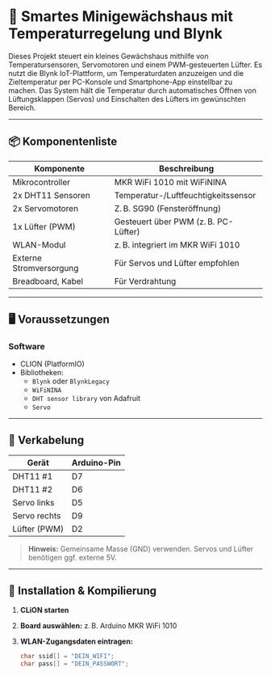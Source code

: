 # 🌱 Smartes Minigewächshaus mit Temperaturregelung und Blynk

Dieses Projekt steuert ein kleines Gewächshaus mithilfe von Temperatursensoren, Servomotoren und einem PWM-gesteuerten Lüfter. Es nutzt die Blynk IoT-Plattform, um Temperaturdaten anzuzeigen und die Zieltemperatur per PC-Konsole und Smartphone-App einstellbar zu machen. Das System hält die Temperatur durch automatisches Öffnen von Lüftungsklappen (Servos) und Einschalten des Lüfters im gewünschten Bereich.

---

## 📦 Komponentenliste

| Komponente         | Beschreibung |
|--------------------|--------------|
| Mikrocontroller     | MKR WiFi 1010 mit WiFiNINA |
| 2x DHT11 Sensoren   | Temperatur-/Luftfeuchtigkeitssensor |
| 2x Servomotoren     | Z. B. SG90 (Fensteröffnung) |
| 1x Lüfter (PWM)     | Gesteuert über PWM (z. B. PC-Lüfter) |
| WLAN-Modul          | z. B. integriert im MKR WiFi 1010 |
| Externe Stromversorgung | Für Servos und Lüfter empfohlen |
| Breadboard, Kabel   | Für Verdrahtung |

---

## 🖥️ Voraussetzungen

### Software

- CLION (PlatformIO)
- Bibliotheken:
  - `Blynk` oder `BlynkLegacy`
  - `WiFiNINA`
  - `DHT sensor library` von Adafruit
  - `Servo`

---

## 🔌 Verkabelung

| Gerät            | Arduino-Pin |
|------------------|-------------|
| DHT11 #1         | D7          |
| DHT11 #2         | D6          |
| Servo links      | D5          |
| Servo rechts     | D9          |
| Lüfter (PWM)     | D2          |

> **Hinweis:** Gemeinsame Masse (GND) verwenden. Servos und Lüfter benötigen ggf. externe 5V.

---

## 🧪 Installation & Kompilierung

1. **CLiON starten**
2. **Board auswählen:** z. B. Arduino MKR WiFi 1010
3. **WLAN-Zugangsdaten eintragen:**

   ```cpp
   char ssid[] = "DEIN_WIFI";
   char pass[] = "DEIN_PASSWORT";
